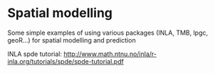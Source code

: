 # Spatial modelling
Some simple examples of using various packages (INLA, TMB, lpgc, geoR...) for spatial modelling and prediction

INLA spde tutorial: http://www.math.ntnu.no/inla/r-inla.org/tutorials/spde/spde-tutorial.pdf
